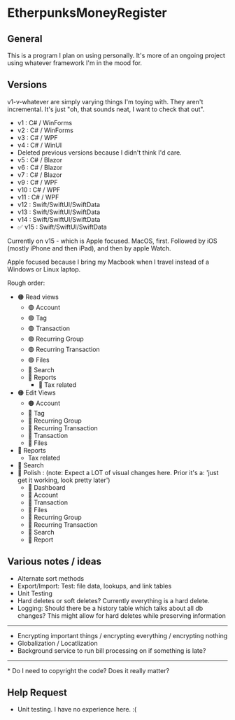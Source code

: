 # EtherpunksMoneyRegister

## General

This is a program I plan on using personally. It's more of an ongoing project using whatever framework I'm in the mood for.

## Versions

v1-v-whatever are simply varying things I'm toying with. They aren't incremental. It's just "oh, that sounds neat, I want to check that out".

* v1 : C# /  WinForms
* v2 : C# /  WinForms
* v3 : C# /  WPF
* v4 : C# /  WinUI
* Deleted previous versions because I didn't think I'd care.
* v5 : C# /  Blazor
* v6 : C# /  Blazor
* v7 : C# /  Blazor
* v9 : C# /  WPF
* v10 : C# /  WPF
* v11 : C# /  WPF
* v12 : Swift/SwiftUI/SwiftData
* v13 : Swift/SwiftUI/SwiftData
* v14 : Swift/SwiftUI/SwiftData
* :white_check_mark: v15 : Swift/SwiftUI/SwiftData

Currently on v15 - which is Apple focused. MacOS, first. Followed by iOS (mostly iPhone and then iPad), and then by apple Watch.

Apple focused because I bring my Macbook when I travel instead of a Windows or Linux laptop.

Rough order:

* :orange_circle: Read views
  * :green_circle: Account
  * :green_circle: Tag
  * :green_circle: Transaction
  * :green_circle: Recurring Group
  * :green_circle: Recurring Transaction
  * :green_circle: Files
  * :red_circle: Search
  * :red_circle: Reports
    * :red_circle: Tax related
* :orange_circle: Edit Views
  * :orange_circle: Account
  * :red_circle: Tag
  * :red_circle: Recurring Group
  * :red_circle: Recurring Transaction
  * :red_circle: Transaction
  * :red_circle: Files
* :red_circle: Reports
  * Tax related
* :red_circle: Search
* :red_circle: Polish : (note: Expect a LOT of visual changes here. Prior it's a: 'just get it working, look pretty later')
  * :red_circle: Dashboard
  * :red_circle: Account
  * :red_circle: Transaction
  * :red_circle: Files
  * :red_circle: Recurring Group
  * :red_circle: Recurring Transaction
  * :red_circle: Search
  * :red_circle: Report

## Various notes / ideas

* Alternate sort methods
* Export/Import: Test: file data, lookups, and link tables
* Unit Testing
* Hard deletes or soft deletes? Currently everything is a hard delete.
* Logging: Should there be a history table which talks about all db changes? This might allow for hard deletes while preserving information
<hr />

* Encrypting important things / encrypting everything / encrypting nothing
* Globalization / Locatlization
* Background service to run bill processing on if something is late?

<hr />
* Do I need to copyright the code? Does it really matter?

## Help Request

* Unit testing. I have no experience here. :(
